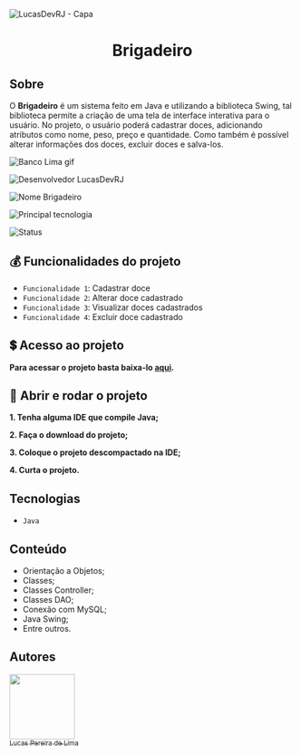 ![LucasDevRJ - Capa](https://user-images.githubusercontent.com/95040236/147415952-3be56c26-f85d-4489-bb6b-e32128ac7ce3.png)

<h1 align="center">Brigadeiro</h1>

## Sobre

O **Brigadeiro** é um sistema feito em Java e utilizando a biblioteca Swing, tal biblioteca permite a criação de uma tela de interface interativa para o usuário. No projeto, o usuário poderá cadastrar doces, adicionando atributos como nome, peso, preço e quantidade. Como também é possível alterar informações dos doces, excluir doces e salva-los.

![Banco Lima gif](imagens/banco-lima.gif)

![Desenvolvedor LucasDevRJ](https://img.shields.io/badge/Desenvolvedor-LucasDevRJ-success)

![Nome Brigadeiro](https://img.shields.io/badge/Nome-Brigadeiro-success)

![Principal tecnologia](https://img.shields.io/badge/Tecnologia-Java-success)

![Status](https://img.shields.io/badge/Status-Concluído-success)

## :moneybag: Funcionalidades do projeto

- `Funcionalidade 1`: Cadastrar doce
- `Funcionalidade 2`: Alterar doce cadastrado
- `Funcionalidade 3`: Visualizar doces cadastrados
- `Funcionalidade 4`: Excluir doce cadastrado

## :heavy_dollar_sign: Acesso ao projeto

**Para acessar o projeto basta baixa-lo <a href="https://github.com/LucasDevRJ/brigadeiro/archive/refs/heads/main.zip">aqui</a>.**

## :money_with_wings: Abrir e rodar o projeto

**1. Tenha alguma IDE que compile Java;**

**2. Faça o download do projeto;**

**3. Coloque o projeto descompactado na IDE;**

**4. Curta o projeto.**

## Tecnologias
- `Java`

## Conteúdo

- Orientação a Objetos;
- Classes;
- Classes Controller;
- Classes DAO;
- Conexão com MySQL;
- Java Swing;
- Entre outros.

## Autores

[<img src="https://avatars.githubusercontent.com/u/95040236?v=4" width=115><br><sub>Lucas Pereira de Lima</sub>](https://github.com/LucasDevRJ)
